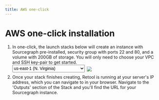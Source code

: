```yaml
---
title: AWS one-click
---
```


<style>
.launcher {
	margin: 0 0 0.5em 0;
}

.launcher select {
	font-size: 1em;
	padding: 0.2em 0 0.2em 0;
	margin-right: 0.25em;
}

.launcher .submit {
	display: inline-block;
	margin: 0.25em 0 0.25em 0;
	vertical-align: middle;
}
</style>

# AWS one-click installation

<ol>
<li>
	In one-click, the launch stacks below will create an instance with Sourcegraph pre-installed, security group with ports 22 and 80, and a volume with 200GB of storage. You will only need to choose your VPC and SSH key-pair to get started.
	<form class="launcher">
	<select>
		<option value="us-east-1">us-east-1 (N. Virginia)</option>
		<option value="us-east-2">us-east-2 (Ohio)</option>
		<option value="us-west-1">us-west-1 (N. California)</option>
		<option value="us-west-2">us-west-2 (Oregon)</option>
		<option value="ap-south-1">ap-south-1 (Asia Pacific - Mumbai)</option>
		<option value="eu-west-1">eu-west-1 (Europe - Ireland)</option>
		<option value="eu-west-2">eu-west-2 (Europe - Frankfurt)</option>
	</select>
	<a href="#TODO" class="submit">
		<img src="https://s3.amazonaws.com/cloudformation-examples/cloudformation-launch-stack.png" />
	</a>
	</form>
</li>
<li>
	Once your stack finishes creating, Retool is running at your server's IP address, which you can navigate to in your browser. Navigate to the 'Outputs' section of the Stack and you'll find the URL for your Sourcegraph instance.
</li>
</ol>
